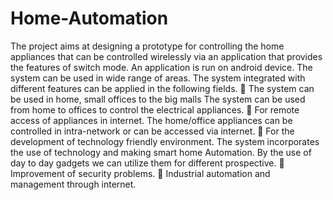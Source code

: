 # Home-Automation
The project aims at designing a prototype for controlling the home appliances that can be controlled wirelessly via an application that provides the features of switch mode. An application is run on android device. The system can be used in wide range of areas. The system integrated with different features can be applied in the following fields. 
 The system can be used in home, small offices to the big malls The system can be used from home to offices to control the electrical appliances. 
 For remote access of appliances in internet. The home/office appliances can be controlled in intra-network or can be accessed via internet. 
 For the development of technology friendly environment. The system incorporates the use of technology and making smart home Automation. By the use of day to day gadgets we can utilize them for different prospective. 
 Improvement of security problems. 
 Industrial automation and management through internet.
